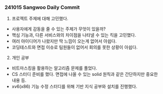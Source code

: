 ### 241015 Sangwoo Daily Commit

1. 프로젝트 주제에 대해 고민했다.
- 사용자에게 감동을 줄 수 있는 주제가 무엇이 있을까?
- 핵심 기능과, 다른 서비스와의 차이점을 나타낼 수 있는 킥을 고민했다.
- 여러 아이디어가 나왔지만 딱 느낌이 오는게 없어서 아쉽다.
- 코딩테스트와 면접 이슈로 팀원들이 없어서 회의를 못한 상황이 아쉽다.

2. 개인 공부
- 비트마스킹을 활용하는 알고리즘 문제를 풀었다.
- CS 스터디 준비를 했다. 면접에 나올 수 있는 solid 원칙과 같은 간단하지만 중요한 내용 등.
- xv6(x86) 기능 수정 스터디를 위해 기반 지식 공부와 설치를 진행했다. 